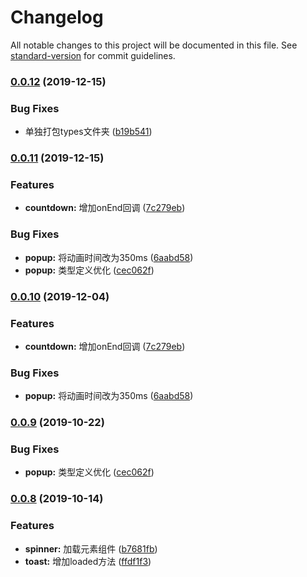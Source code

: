 # Changelog

All notable changes to this project will be documented in this file. See [standard-version](https://github.com/conventional-changelog/standard-version) for commit guidelines.

### [0.0.12](https://github.com/worldzhao/dora-ui/compare/v0.0.11...v0.0.12) (2019-12-15)


### Bug Fixes

* 单独打包types文件夹 ([b19b541](https://github.com/worldzhao/dora-ui/commit/b19b5414746710bfb9b9c50ca1350d6ef6a4ee59))

### [0.0.11](https://github.com/worldzhao/dora-ui/compare/v0.0.8...v0.0.11) (2019-12-15)


### Features

* **countdown:** 增加onEnd回调 ([7c279eb](https://github.com/worldzhao/dora-ui/commit/7c279eb3a4a526ff767e77d82352839f449b668c))


### Bug Fixes

* **popup:** 将动画时间改为350ms ([6aabd58](https://github.com/worldzhao/dora-ui/commit/6aabd58daddc04a41a42c37d4534c2a6586a7552))
* **popup:** 类型定义优化 ([cec062f](https://github.com/worldzhao/dora-ui/commit/cec062fc8eae94d33975b5cb14b851a8a236f3a9))

### [0.0.10](https://github.com/worldzhao/dora-ui/compare/v0.0.9...v0.0.10) (2019-12-04)


### Features

* **countdown:** 增加onEnd回调 ([7c279eb](https://github.com/worldzhao/dora-ui/commit/7c279eb3a4a526ff767e77d82352839f449b668c))


### Bug Fixes

* **popup:** 将动画时间改为350ms ([6aabd58](https://github.com/worldzhao/dora-ui/commit/6aabd58daddc04a41a42c37d4534c2a6586a7552))

### [0.0.9](https://github.com/worldzhao/dora-ui/compare/v0.0.8...v0.0.9) (2019-10-22)


### Bug Fixes

* **popup:** 类型定义优化 ([cec062f](https://github.com/worldzhao/dora-ui/commit/cec062fc8eae94d33975b5cb14b851a8a236f3a9))

### [0.0.8](https://github.com/worldzhao/dora-ui/compare/v0.0.7...v0.0.8) (2019-10-14)


### Features

* **spinner:** 加载元素组件 ([b7681fb](https://github.com/worldzhao/dora-ui/commit/b7681fbdfaf34bf4f3c4047813b5e9d89329040d))
* **toast:** 增加loaded方法 ([ffdf1f3](https://github.com/worldzhao/dora-ui/commit/ffdf1f334a876dc66cc578f556b233d05b15c81d))

